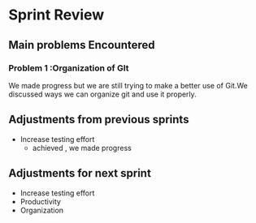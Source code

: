 # Sprint Review

## Main problems  Encountered

### Problem 1 :Organization of GIt
We made progress but we are still trying to make a better use of Git.We discussed ways we can organize git and use it properly.


## Adjustments from previous sprints
 - Increase testing effort
    - achieved , we made progress 
## Adjustments for next sprint
 - Increase testing effort
 - Productivity
 - Organization
